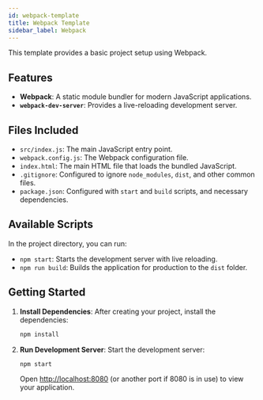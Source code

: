 ```yaml
---
id: webpack-template
title: Webpack Template
sidebar_label: Webpack
---
```


<!-- @format -->

This template provides a basic project setup using Webpack.

## Features

- **Webpack**: A static module bundler for modern JavaScript applications.
- **`webpack-dev-server`**: Provides a live-reloading development server.

## Files Included

- `src/index.js`: The main JavaScript entry point.
- `webpack.config.js`: The Webpack configuration file.
- `index.html`: The main HTML file that loads the bundled JavaScript.
- `.gitignore`: Configured to ignore `node_modules`, `dist`, and other common files.
- `package.json`: Configured with `start` and `build` scripts, and necessary dependencies.

## Available Scripts

In the project directory, you can run:

- `npm start`: Starts the development server with live reloading.
- `npm run build`: Builds the application for production to the `dist` folder.

## Getting Started

1.  **Install Dependencies**: After creating your project, install the dependencies:
    ```bash
    npm install
    ```
2.  **Run Development Server**: Start the development server:
    ```bash
    npm start
    ```
    Open [http://localhost:8080](http://localhost:8080) (or another port if 8080 is in use) to view your application.
